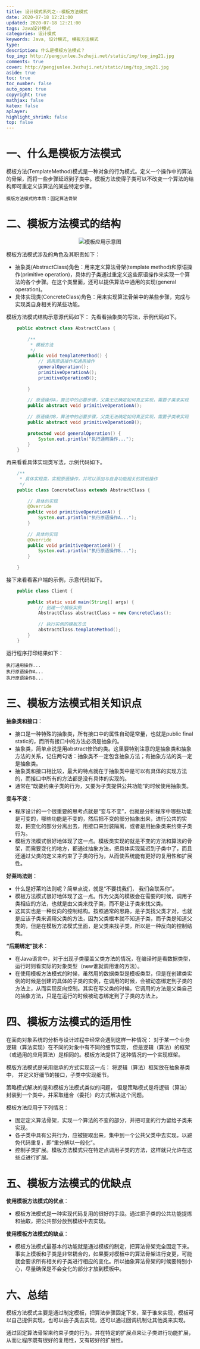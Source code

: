 ```yaml
---
title: 设计模式系列之--模板方法模式
date: 2020-07-18 12:21:00
updated: 2020-07-18 12:21:00
tags: Java设计模式
categories: 设计模式
keywords: Java, 设计模式, 模板方法模式
type: 
description: 什么是模板方法模式？
top_img: http://pengjunlee.3vzhuji.net/static/img/top_img21.jpg
comments: true
cover: http://pengjunlee.3vzhuji.net/static/img/top_img21.jpg
aside: true
toc: true
toc_number: false
auto_open: true
copyright: true
mathjax: false
katex: false
aplayer:
highlight_shrink: false
top: false
---
```

# 一、什么是模板方法模式

模板方法(TemplateMethod)模式是一种对象的行为模式。定义一个操作中的算法的骨架，而将一些步骤延迟到子类中。模板方法使得子类可以不改变一个算法的结构即可重定义该算法的某些特定步骤。

`模版方法模式的本质：固定算法骨架` 

# 二、模板方法模式的结构

<div align=center>

![ 模板应用示意图](http://pengjunlee.3vzhuji.net/static/design_pattern/34.png " 模板应用示意图")
<div align=left>

模板方法模式涉及的角色及其职责如下：

+ 抽象类(AbstractClass)角色：用来定义算法骨架(template method)和原语操作(primitive operation)，具体的子类通过重定义这些原语操作来实现一个算法的各个步骤。在这个类里面，还可以提供算法中通用的实现(general operation)。
+ 具体实现类(ConcreteClass)角色：用来实现算法骨架中的某些步骤，完成与实现类自身相关的某些功能。

模板方法模式结构示意源代码如下：
先看看抽象类的写法，示例代码如下。
```Java
	public abstract class AbstractClass {
	 
		/**
		 * 模板方法
		 */
		public void templateMethod() {
			// 调用原语操作和通用操作
			generalOperation();
			primitiveOperationA();
			primitiveOperationB();
	 
		}
	 
		// 原语操作A，算法中的必要步骤，父类无法确定如何真正实现，需要子类来实现
		public abstract void primitiveOperationA();
	 
		// 原语操作B，算法中的必要步骤，父类无法确定如何真正实现，需要子类来实现
		public abstract void primitiveOperationB();
	 
		protected void generalOperation() {
			System.out.println("执行通用操作...");
		}
	}
```
再来看看具体实现类写法，示例代码如下。
```Java
	/**
	 * 具体实现类，实现原语操作，并可以添加与自身功能相关的其他操作
	 */
	public class ConcreteClass extends AbstractClass {
	 
		// 具体的实现
		@Override
		public void primitiveOperationA() {
			System.out.println("执行原语操作A...");
		}
	 
		// 具体的实现
		@Override
		public void primitiveOperationB() {
			System.out.println("执行原语操作B...");
		}
	 
	}
```
接下来看看客户端的示例，示意代码如下。 
```Java
	public class Client {
	 
		public static void main(String[] args) {
			// 创建一个模板实例
			AbstractClass abstractClass = new ConcreteClass();
	 
			// 执行实例的模板方法
			abstractClass.templateMethod();
		}
	}
```
运行程序打印结果如下：  
```
执行通用操作...
执行原语操作A...
执行原语操作B...
```

# 三、模板方法模式相关知识点

**抽象类和接口**：

+ 接口是一种特殊的抽象类，所有接口中的属性自动是常量，也就是public final static的，而所有接口中的方法必须是抽象的。
+ 抽象类，简单点说是用abstract修饰的类。这里要特别注意的是抽象类和抽象方法的关系，记住两句话：抽象类不一定包含抽象方法；有抽象方法的类一定是抽象类。
+ 抽象类和接口相比较，最大的特点就在于抽象类中是可以有具体的实现方法的，而接口中所有的方法都是没有具体的实现的。
+ 通常在“既要约束子类的行为，又要为子类提供公共功能”的时候使用抽象类。

**变与不变**：

+ 程序设计的一个很重要的思考点就是“变与不变”，也就是分析程序中哪些功能是可变的，哪些功能是不变的，然后把不变的部分抽象出来，进行公共的实现，把变化的部分分离出去，用接口来封装隔离，或者是用抽象类来约束子类行为。
+ 模板方法模式很好地体现了这一点。模板类实现的就是不变的方法和算法的骨架，而需要变化的地方，都通过抽象方法，把具体实现延迟到子类中了，而且还通过父类的定义来约束了子类的行为，从而使系统能有更好的复用性和扩展性。

**好莱坞法则**：

+ 什么是好莱坞法则呢？简单点说，就是“不要找我们， 我们会联系你”。
+ 模板方法模式很好地体现了这一点。作为父类的模板会在需要的时候，调用子类相应的方法，也就是由父类来找子类，而不是让子类来找父类。
+ 这其实也是一种反向的控制结构。按照通常的思路，是子类找父类才对，也就是应该子类来调用父类的方法，因为父类根本就不知道子类，而子类是知道父类的，但是在模板方法模式里面，是父类来找子类，所以是一种反向的控制结构。

**“后期绑定”技术**：

+ 在Java语言中，对于出现子类覆盖父类方法的情况，在编译时是看数据类型，运行时则看实际的对象类型（new谁就调用谁的方法）。
+ 在使用模板方法模式的时候，虽然用的数据类型是模板类型，但是在创建类实例的时候是创建的具体的子类的实例，在调用的时候，会被动态绑定到子类的方法上，从而实现反向控制。其实在写父类的时候，它调用的方法是父类自己的抽象方法，只是在运行的时候被动态绑定到了子类的方法上。 

# 四、模板方法模式的适用性

在面向对象系统的分析与设计过程中经常会遇到这样一种情况： 对于某一个业务逻辑（算法实现）在不同的对象中有不同的细节实现， 但是逻辑（算法）的框架（或通用的应用算法）是相同的。模板方法提供了这种情况的一个实现框架。

模版方法模式是采用继承的方式实现这一点： 将逻辑（算法）框架放在抽象基类中， 并定义好细节的接口，子类中实现细节。

策略模式解决的是和模板方法模式类似的问题， 但是策略模式是将逻辑（算法）封装到一个类中，并采取组合（委托）的方式解决这个问题。

模板方法应用于下列情况：

+ 固定定义算法骨架，实现一个算法的不变的部分，并把可变的行为留给子类来实现。
+ 各子类中具有公共行为，应被提取出来，集中到一个公共父类中去实现，以避免代码重复，即“重分解以一般化”。
+ 控制子类扩展。模板方法模式只在特定点调用子类的方法，这样就只允许在这些点进行扩展。  

# 五、模板方法模式的优缺点

**使用模板方法模式的优点**：

+ 模板方法模式是一种实现代码复用的很好的手段。通过把子类的公共功能提炼和抽取，把公共部分放到模板中去实现。

**使用模板方法模式的缺点**：

+ 模板方法模式最基本的功能就是通过模板的制定，把算法骨架完全固定下来。事实上模板和子类是非常耦合的，如果要对模板中的算法骨架进行变更，可能就会要求所有相关的子类进行相应的变化。所以抽象算法骨架的时候要特别小心，尽量确保是不会变化的部分才放到模板中。 

# 六、总结

模板方法模式主要是通过制定模板，把算法步骤固定下来，至于谁来实现，模板可以自己提供实现，也可以由子类去实现，还可以通过回调机制让其他类来实现。

通过固定算法骨架来约束子类的行为，并在特定的扩展点来让子类进行功能扩展，从而让程序既有很好的复用性，又有较好的扩展性。 